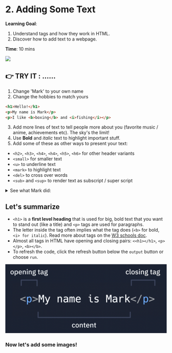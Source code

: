 # 2. Adding Some Text

**Learning Goal**:
1. Understand tags and how they work in HTML.
2. Discover how to add text to a webpage.

**Time**: 10 mins

![](https://youtu.be/tJjQHCjlqLs)






## 👉 TRY IT : ......

1. Change 'Mark' to your own name
2. Change the hobbies to match yours
  
```html
<h1>Hello!</h1>
<p>My name is Mark</p>
<p>I like <b>boxing</b> and <i>fishing</i></p>
```


3. Add more lines of text to tell people more about you (favorite music / anime, achievements etc). The sky's the limit!
4. Use **Bold** and _italic_ text to highlight important stuff.
5. Add some of these as other ways to present your text:

  - `<h2>`, `<h3>`, `<h4>`, `<h4>`, `<h5>`, `<h6>` for other header variants
  - `<small>` for smaller text
  - `<u>` to underline text
  - `<mark>` to highlight text
  - `<del>` to cross over words
  - `<sub>` and `<sup>` to render text as subscript / super script






<details>
<summary>See what Mark did:</summary>

Here's what Mark has:

```html
<h1>Hello!</h1>
<p>My name is Mark</p>
<p>I like <b>boxing</b> and <i>fishing</i></p>
<p>My favorite band is <b>Can</b>, my favorite album is <i>Ege Bamyasi</i></p>
<p>I've won prizes in <b>3</b> fishing competitions</p>
<p>I have a best friend. His name is <b>Bean</b></p>
```

![more about Mark](images/moreaboutmark.png)
 
</details>

## Let's summarize
- `<h1>` is a **first level heading** that is used for big, bold text that you want to stand out (like a title) and `<p>` tags are used for paragraphs.
- The letter inside the tag often implies what the tag does (`<b>` for bold, `<i> for italic`). Read more about tags on the [W3 schools doc](https://www.w3schools.com/TAgs/default.asp).
- Almost all tags in HTML have opening and closing pairs: `<<h1></h1>`, `<p></p>`, `<b></b>`.
- To refresh the code, click the refresh button below the `output` button or choose `run`.


![one HTML element](images/tag.png)


### Now let's add some images!
